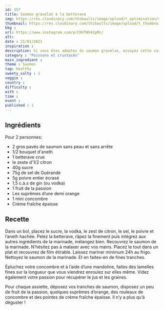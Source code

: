 ```yaml
---
id: 157
title: Saumon gravelax à la betterave
img: https://res.cloudinary.com/thibaults/image/upload/t_optimisation/v1611425080/Recipes/20210121_saumon_gravelax_betterave.jpg
thumbnail: https://res.cloudinary.com/thibaults/image/upload/t_thumbnail_josie/v1611425080/Recipes/20210121_saumon_gravelax_betterave.jpg
bkg : 
url: https://www.instagram.com/p/CKUTWV4JpMc/
alt: 
date : 21/01/2021
inspiration : 
description: Si vous êtes adeptes du saumon gravelax, essayez cette variante à la betterave, c'est un délice !
category : "Poissons et crustacés"
main_ingredient : 
theme : Saumon
tag: Healthy
sweety_salty : 1
veggie : 
country :
difficulty :
with : 
time : 
event :
published : 1
---
```


## Ingrédients
Pour 2 personnes:
 - 2 gros pavés de saumon sans peau et sans arrête
 - 1/2 bouquet d'aneth
 - 1 betterave crue
 - le zeste d'1/2 citron
 - 40g sucre
 - 75g de sel de Guérande
 - 5g poivre entier écrasé
 - 1,5 c.à.s de gin (ou vodka)
 - 1 fruit de la passion
 - Les suprêmes d’une demi orange
 - 1 mini concombre
 - Crème fraîche épaisse

## Recette
Dans un bol, placez le sucre, la vodka, le zest de citron, le sel, le poivre et l’aneth hachée. Pelez la betterave, râpez la finement puis intégrez aux autres ingrédients de la marinade, mélangez bien. Recouvrez le saumon de la marinade. N’hésitez pas à malaxer avec vos mains. Placez le tout dans un plat et recouvrez de film étirable. Laissez mariner minimum 24h au frigo. Nettoyez le saumon de la marinade. Et en faites-en de fines tranches.

Épluchez votre concombre et à l’aide d’une mandoline, faites des lamelles fines sur la longueur que vous viendrez enroulez sur elles même. Videz également votre passion pour récupérer le jus et les graines.

Pour chaque assiette, déposez vos tranches de saumon, disposez un peu de fruit de la passion, quelques suprêmes d’orange, des rouleaux de concombre et des pointes de crème fraîche épaisse. Il n’y a plus qu’à déguster !